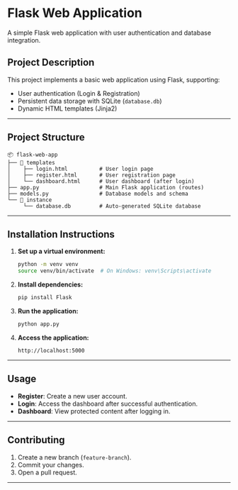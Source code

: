 
# Flask Web Application  
A simple Flask web application with user authentication and database integration.

## Project Description  
This project implements a basic web application using Flask, supporting:

- User authentication (Login & Registration)  
- Persistent data storage with SQLite (`database.db`)  
- Dynamic HTML templates (Jinja2)  

---

## Project Structure  
```
📦 flask-web-app
├── 📂 templates
│    ├── login.html          # User login page
│    ├── register.html       # User registration page
│    └── dashboard.html      # User dashboard (after login)
├── app.py                   # Main Flask application (routes)
├── models.py                # Database models and schema
└── 📂 instance
     └── database.db         # Auto-generated SQLite database
```

---

## Installation Instructions  

1. **Set up a virtual environment:**
   ```bash
   python -m venv venv
   source venv/bin/activate  # On Windows: venv\Scripts\activate
   ```

2. **Install dependencies:**
   ```bash
   pip install Flask
   ```

3. **Run the application:**
   ```bash
   python app.py
   ```

4. **Access the application:**
   ```
   http://localhost:5000
   ```

---

## Usage  
- **Register**: Create a new user account.  
- **Login**: Access the dashboard after successful authentication.  
- **Dashboard**: View protected content after logging in.  

---

## Contributing  
1. Create a new branch (`feature-branch`).  
2. Commit your changes.  
3. Open a pull request.  

---
